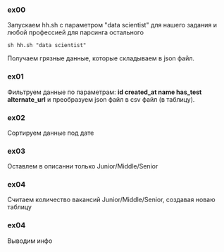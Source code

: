 ### ex00
Запускаем hh.sh с параметром "data scientist" для нашего задания и любой профессией для парсинга остального
```
sh hh.sh "data scientist"
```
Получаем грязные данные, которые складываем в json файл.
### ex01
Фильтруем данные по параметрам:
**id	created_at	name	has_test	alternate_url**
и преобразуем json файл в csv файл (в таблицу).
### ex02
Сортируем данные под дате
### ex03
Оставлем в описанни только Junior/Middle/Senior
### ex04
Считаем количество вакансий Junior/Middle/Senior, создавая новаю таблицу
### ex04
Выводим инфо
